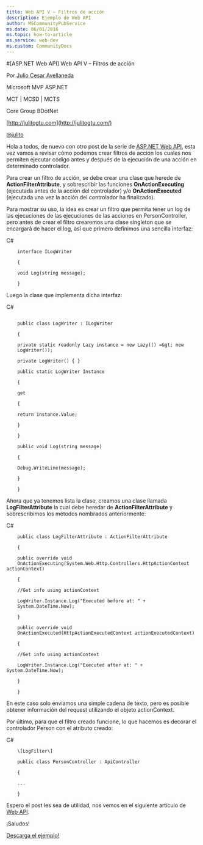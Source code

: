 ```yaml
---
title: Web API V – Filtros de acción
description: Ejemplo de Web API
author: MSCommunityPubService
ms.date: 06/01/2016
ms.topic: how-to-article
ms.service: web-dev
ms.custom: CommunityDocs
---
```






#[ASP.NET Web API] Web API V – Filtros de acción

Por [Julio Cesar Avellaneda](http://mvp.microsoft.com/en-us/MVP/Julio%20Cesar%20Avellaneda-4038198)

Microsoft MVP ASP.NET

MCT | MCSD | MCTS

Core Group BDotNet

[http://julitogtu.com](http://julitogtu.com/)

[@julito](https://twitter.com/julitogtu)

Hola a todos, de nuevo con otro post de la serie de [ASP.NET Web
API](http://julitogtu.com/category/asp-net-web-api/), esta vez vamos a
revisar cómo podemos crear filtros de acción los cuales nos permiten
ejecutar código antes y después de la ejecución de una acción en
determinado controlador.

Para crear un filtro de acción, se debe crear una clase que herede de
**ActionFilterAttribute**, y sobrescribir las funciones
**OnActionExecuting** (ejecutada antes de la acción del controlador) y/o
**OnActionExecuted** (ejecutada una vez la acción del controlador ha
finalizado).

Para mostrar su uso, la idea es crear un filtro que permita tener un log
de  las ejecuciones de las ejecuciones de las acciones en
PersonController, pero antes de crear el filtro crearemos una clase
singleton que se encargará de hacer el log, así que primero definimos
una sencilla interfaz:

C\#

```
    interface ILogWriter

    {

    void Log(string message);

    }
```
Luego la clase que implementa dicha interfaz:

C\#

```

    public class LogWriter : ILogWriter

    {

    private static readonly Lazy instance = new Lazy(() =&gt; new
    LogWriter());

    private LogWriter() { }

    public static LogWriter Instance

    {

    get

    {

    return instance.Value;

    }

    }

    public void Log(string message)

    {

    Debug.WriteLine(message);

    }

    }
```

Ahora que ya tenemos lista la clase, creamos una clase llamada
**LogFilterAttribute** la cual debe heredar de **ActionFilterAttribute**
y sobrescribimos los métodos nombrados anteriormente:

C\#

```
    public class LogFilterAttribute : ActionFilterAttribute

    {

    public override void
    OnActionExecuting(System.Web.Http.Controllers.HttpActionContext actionContext)

    {

    //Get info using actionContext

    LogWriter.Instance.Log("Executed before at: " +
    System.DateTime.Now);

    }

    public override void
    OnActionExecuted(HttpActionExecutedContext actionExecutedContext)

    {

    //Get info using actionContext

    LogWriter.Instance.Log("Executed after at: " + System.DateTime.Now);

    }

    }
```

En este caso solo enviamos una simple cadena de texto, pero es posible
obtener información del request utilizando el objeto actionContext.

Por último, para que el filtro creado funcione, lo que hacemos es
decorar el controlador Person con el atributo creado:

C\#

```
    \[LogFilter\]

    public class PersonController : ApiController

    {

    ...

    }
```

Espero el post les sea de utilidad, nos vemos en el siguiente artículo
de [Web API](http://julitogtu.com/category/asp-net-web-api/).

¡Saludos!

[Descarga el ejemplo!](http://sdrv.ms/13XqLdW)



